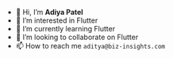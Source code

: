 - 👋 Hi, I’m **Adiya Patel**
- 👀 I’m interested in Flutter
- 🌱 I’m currently learning Flutter
- 💞️ I’m looking to collaborate on Flutter
- 📫 How to reach me `aditya@biz-insights.com`

<!---
adityapatel162/adityapatel162 is a ✨ special ✨ repository because its `README.md` (this file) appears on your GitHub profile.
You can click the Preview link to take a look at your changes.
--->
